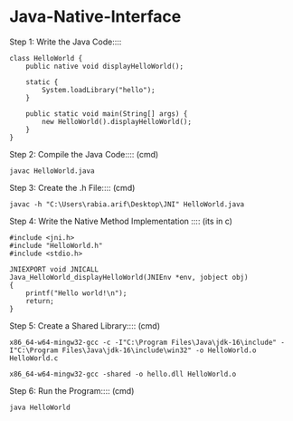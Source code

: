 # Java-Native-Interface


Step 1: Write the Java Code::::

```
class HelloWorld {
    public native void displayHelloWorld();

    static {
        System.loadLibrary("hello");
    }
    
    public static void main(String[] args) {
        new HelloWorld().displayHelloWorld();
    }
}
```
Step 2: Compile the Java Code:::: (cmd)
```
javac HelloWorld.java
```


Step 3: Create the .h File:::: (cmd)
```
javac -h "C:\Users\rabia.arif\Desktop\JNI" HelloWorld.java
```


Step 4: Write the Native Method Implementation :::: (its in c)

```
#include <jni.h>
#include "HelloWorld.h"
#include <stdio.h>

JNIEXPORT void JNICALL 
Java_HelloWorld_displayHelloWorld(JNIEnv *env, jobject obj) 
{
    printf("Hello world!\n");
    return;
}
```



Step 5: Create a Shared Library:::: (cmd)

```
x86_64-w64-mingw32-gcc -c -I"C:\Program Files\Java\jdk-16\include" -I"C:\Program Files\Java\jdk-16\include\win32" -o HelloWorld.o HelloWorld.c

x86_64-w64-mingw32-gcc -shared -o hello.dll HelloWorld.o
```


Step 6: Run the Program:::: (cmd)
```
java HelloWorld
```
